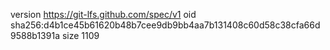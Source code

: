 version https://git-lfs.github.com/spec/v1
oid sha256:d4b1ce45b61620b48b7cee9db9bb4aa7b131408c60d58c38cfa66d9588b1391a
size 1109
